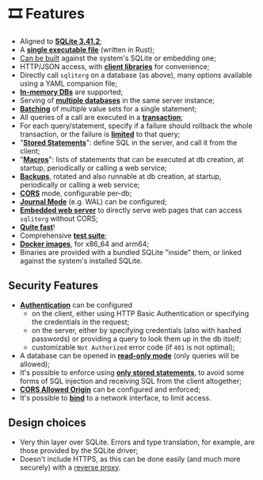 # 🎞 Features

* Aligned to [**SQLite 3.41.2**](https://sqlite.org/releaselog/3\_41\_2.html);
* A [**single executable file**](https://germ.gitbook.io/sqliterg/documentation/installation) (written in Rust);
* [Can be built](../building-and-testing.md#types-of-binaries) against the system's SQLite or embedding one;
* HTTP/JSON access, with [**client libraries**](../integrations/client-libraries.md) for convenience;
* Directly call `sqliterg` on a database (as above), many options available using a YAML companion file;
* [**In-memory DBs**](../documentation/running.md#file-based-and-in-memory) are supported;
* Serving of [**multiple databases**](https://germ.gitbook.io/sqliterg/documentation/configuration-file) in the same server instance;
* [**Batching**](https://germ.gitbook.io/sqliterg/documentation/requests#batch-parameter-values-for-a-statement) of multiple value sets for a single statement;
* All queries of a call are executed in a [**transaction**](https://germ.gitbook.io/sqliterg/documentation/requests);
* For each query/statement, specify if a failure should rollback the whole transaction, or the failure is [**limited**](https://germ.gitbook.io/sqliterg/documentation/errors#managed-errors) to that query;
* "[**Stored Statements**](https://germ.gitbook.io/sqliterg/documentation/stored-statements)": define SQL in the server, and call it from the client;
* "[**Macros**](https://germ.gitbook.io/sqliterg/documentation/macros)": lists of statements that can be executed at db creation, at startup, periodically or calling a web service;
* [**Backups**](https://germ.gitbook.io/sqliterg/documentation/backups), rotated and also runnable at db creation, at startup, periodically or calling a web service;
* [**CORS**](https://germ.gitbook.io/sqliterg/documentation/configuration-file#corsorigin) mode, configurable per-db;
* [**Journal Mode**](https://sqlite.org/wal.html) (e.g. WAL) can be configured;
* [**Embedded web server**](../documentation/web-server.md) to directly serve web pages that can access `sqliterg` without CORS;
* [**Quite fast**](performances.md)!
* Comprehensive [**test suite**](../building-and-testing.md#testing);
* [**Docker images**](https://germ.gitbook.io/sqliterg/documentation/installation/docker), for x86\_64 and arm64;
* Binaries are provided with a bundled SQLite "inside" them, or linked against the system's installed SQLite.

## Security Features

* [**Authentication**](../security.md#authentication) can be configured
  * on the client, either using HTTP Basic Authentication or specifying the credentials in the request;
  * on the server, either by specifying credentials (also with hashed passwords) or providing a query to look them up in the db itself;
  * customizable `Not Authorized` error code (if `401` is not optimal);
* A database can be opened in [**read-only mode**](../security.md#read-only-databases) (only queries will be allowed);
* It's possible to enforce using [**only stored statements**](../security.md#stored-statements-to-prevent-sql-injection), to avoid some forms of SQL injection and receiving SQL from the client altogether;
* [**CORS Allowed Origin**](../security.md#cors-allowed-origin) can be configured and enforced;
* It's possible to [**bind**](../security.md#binding-to-a-network-interface) to a network interface, to limit access.

## Design choices

* Very thin layer over SQLite. Errors and type translation, for example, are those provided by the SQLite driver;
* Doesn't include HTTPS, as this can be done easily (and much more securely) with a [reverse proxy](../security.md#use-a-reverse-proxy-if-going-on-the-internet).
